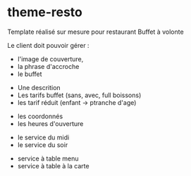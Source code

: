 # theme-resto
Template réalisé sur mesure pour restaurant Buffet à volonte

Le client doit pouvoir gérer : 
- l'image de couverture,
- la phrase d'accroche
- le buffet
* Une descrition 
* Les tarifs buffet (sans, avec, full boissons)
* les tarif réduit (enfant -> ptranche d'age)
- les coordonnés
- les heures d'ouverture 
* le service du midi
* le service du soir
- service à table menu
- service à table à la carte
